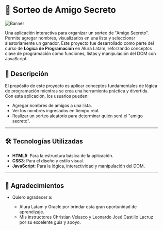 # 🎉 Sorteo de Amigo Secreto  

![Banner](https://static.vecteezy.com/system/resources/previews/000/829/812/non_2x/binary-code-banner-vector.jpg)  

Una aplicación interactiva para organizar un sorteo de "Amigo Secreto". Permite agregar nombres, visualizarlos en una lista y seleccionar aleatoriamente un ganador. Este proyecto fue desarrollado como parte del curso de **Lógica de Programación** en Alura Latam, reforzando conceptos clave de programación como funciones, listas y manipulación del DOM con JavaScript.

## 📝 Descripción  
El propósito de este proyecto es aplicar conceptos fundamentales de lógica de programación mientras se crea una herramienta práctica y divertida.  
Con esta aplicación, los usuarios pueden:  
- Agregar nombres de amigos a una lista.  
- Ver los nombres ingresados en tiempo real.  
- Realizar un sorteo aleatorio para determinar quién será el "amigo secreto".  

---

## 🛠️ Tecnologías Utilizadas  
- **HTML5**: Para la estructura básica de la aplicación.  
- **CSS3**: Para el diseño y estilo visual.  
- **JavaScript**: Para la lógica, interactividad y manipulación del DOM.  

---

## 🙌 Agradecimientos

- Quiero agradecer a:

  - Alura Latam y Oracle por brindar esta gran oportunidad de aprendizaje.
  - Mis instructores Christian Velasco y Leonardo José Castillo Lacruz por su excelente guía y apoyo.

